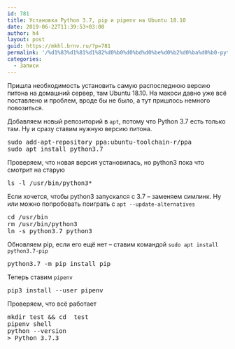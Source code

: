 ```yaml
---
id: 781
title: Установка Python 3.7, pip и pipenv на Ubuntu 18.10
date: 2019-06-22T11:39:53+03:00
author: h4
layout: post
guid: https://mkhl.brnv.ru/?p=781
permalink: '/%d1%83%d1%81%d1%82%d0%b0%d0%bd%d0%be%d0%b2%d0%ba%d0%b0-python-3-7-pip-%d0%b8-pipenv-%d0%bd%d0%b0-ubuntu-18-10/'
categories:
  - Записи
---
```

Пришла необходимость установить самую распоследнюю версию питона на домашний сервер, там Ubuntu 18.10. На макоси давно уже всё поставлено и проблем, вроде бы не было, а тут пришлось немного повозиться.

Добавляем новый репозиторий в `apt`, потому что Python 3.7 есть только там. Ну и сразу ставим нужную версию питона.

<pre class="wp-block-preformatted">sudo add-apt-repository ppa:ubuntu-toolchain-r/ppa<br />sudo apt install python3.7<br /></pre>

Проверяем, что новая версия установилась, но python3 пока что смотрит на старую

<pre class="wp-block-preformatted">ls -l /usr/bin/python3*</pre>

Если хочется, чтобы python3 запускался с 3.7 – заменяем симлинк. Ну или можно попробовать поиграть с `apt --update-alternatives`

<pre class="wp-block-preformatted">cd /usr/bin<br />rm /usr/bin/python3<br />ln -s python3.7 python3</pre>

Обновляем pip, если его ещё нет – ставим командой `sudo apt install python3.7-pip`

<pre class="wp-block-preformatted">python3.7 -m pip install pip</pre>

Теперь ставим `pipenv`

<pre class="wp-block-preformatted">pip3 install --user pipenv</pre>

Проверяем, что всё работает

<pre class="wp-block-preformatted">mkdir test && cd  test<br />pipenv shell<br />python --version<br />&gt; Python 3.7.3</pre>